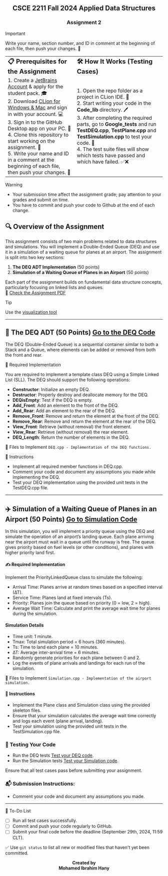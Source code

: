 <h2 align="center">CSCE 2211 Fall 2024 Applied Data Structures</h2>
<h3 align="center">Assignment 2</h3>

> [!IMPORTANT]  
> Write your name, section number, and ID in comment at the beginning of each file, then push your changes. 📝

<table border="0">
 <tr>
    <td><b style="font-size:20px">📋 Prerequisites for the Assignment</b></td>
    <td><b style="font-size:20px">🛠️ How It Works (Testing Cases)</b></td>
 </tr>
 <tr>
    <td>
    1. Create a <a href="https://account.jetbrains.com/login" target="_blank">JetBrains Account</a> & apply for the student pack. 🎓<br>    
    2. Download <a href="https://www.jetbrains.com/clion/download/#section=mac" target="_blank">CLion for Windows & Mac</a> and sign in with your account. 💻<br>    
    3. Sign in to the GitHub Desktop app on your PC. 🔗<br>  
    4. Clone this repository to start working on the assignment. 📂<br>
    5. Write your name and ID in a comment at the beginning of each file, then push your changes. 📝<br>
    </td>
    <td>
    1. Open the repo folder as a project in CLion IDE. 🚀<br> 
    2. Start writing your code in the <strong>Code_lib</strong> directory. 🖊️<br>
    3. After completing the required parts, go to <strong>Google_tests</strong> and run <strong>TestDEQ.cpp</strong>, <strong>TestPlane.cpp</strong> and <strong>TestSimulation.cpp</strong> to test your code. 🧪<br>
    4. The test suite files will show which tests have passed and which have failed. ✅❌<br>
    </td>
 </tr>
</table>

> [!WARNING]  
> - Your submission time affect the assignment grade; pay attention to your grades and submit on time.
> - You have to commit and push your code to Github at the end of each change.

## 🔍 Overview of the Assignment
This assignment consists of two main problems related to data structures and simulations. You will implement a Double-Ended Queue (DEQ) and use it in a simulation of a waiting queue for planes at an airport. The assignment is split into two key sections:  
1.	**The DEQ ADT Implementation** (50 points)
2.  **Simulation of a Waiting Queue of Planes in an Airport** (50 points)

Each part of the assignment builds on fundamental data structure concepts, particularly focusing on linked lists and queues.  
📕 [Check the Assignment PDF](CSCE_2211_Assignment2.pdf)

> [!TIP]
> Use the [visualization tool](https://visualgo.net/en/list)

***

## 🧱 The DEQ ADT (50 Points) [Go to the DEQ Code](Code_lib/DEQ.cpp)

The DEQ (Double-Ended Queue) is a sequential container similar to both a Stack and a Queue, where elements can be added or removed from both the front and rear.

🔨 Required Implementation

You are required to implement a template class DEQ using a Simple Linked List (SLL). The DEQ should support the following operations:

- **Constructor**: Initialize an empty DEQ.
- **Destructor**: Properly destroy and deallocate memory for the DEQ.
- **DEQisEmpty**: Test if the DEQ is empty.
- **Add_Front**: Add an element to the front of the DEQ.
- **Add_Rear**: Add an element to the rear of the DEQ.
- **Remove_Front**: Remove and return the element at the front of the DEQ.
- **Remove_Rear**: Remove and return the element at the rear of the DEQ.
- **View_Front**: Retrieve (without removal) the front element.
- **View_Rear**: Retrieve (without removal) the rear element.
- **DEQ_Length**: Return the number of elements in the DEQ.

📁 Files to Implement `DEQ.cpp - Implementation of the DEQ functions.`

🚀 Instructions

- Implement all required member functions in DEQ.cpp.
- Comment your code and document any assumptions you made while implementing the DEQ.
- Test your DEQ implementation using the provided unit tests in the TestDEQ.cpp file.

***

## ✈️ Simulation of a Waiting Queue of Planes in an Airport (50 Points) [Go to Simulation Code](Code_lib/Simulation.cpp)

In this simulation, you will implement a priority queue using the DEQ and simulate the operation of an airport’s landing queue. Each plane arriving near the airport must wait in a queue until the runway is free. The queue gives priority based on fuel levels (or other conditions), and planes with higher priority land first.

#### ✍️ Required Implementation

Implement the PriorityLinkedQueue class to simulate the following:

- Arrival Time: Planes arrive at random times based on a specified interval (∆T).
- Service Time: Planes land at fixed intervals (Ts).
- Priority: Planes join the queue based on priority (0 = low, 2 = high).
- Average Wait Time: Calculate and print the average wait time for planes during the simulation.

#### Simulation Details

- Time unit: 1 minute.
- Tmax: Total simulation period = 6 hours (360 minutes).
- Ts: Time to land each plane = 10 minutes.
- ∆T: Average inter-arrival time = 6 minutes.
- Randomly generate priorities for each plane between 0 and 2.
- Log the events of plane arrivals and landings for each run of the simulation.

📁 Files to Implement `Simulation.cpp - Implementation of the airport simulation.`

#### 🚀 Instructions

- Implement the Plane class and Simulation class using the provided skeleton files.
- Ensure that your simulation calculates the average wait time correctly and logs each event (plane arrival, landing).
- Test your simulation using the provided unit tests in the TestSimulation.cpp file.

### 🔧 Testing Your Code
- Run the DEQ tests [Test your DEQ code](Google_tests/TestDEQ.cpp).
- Run the Simulation tests [Test your Simulation code](Google_tests/TestSimulation.cpp).

Ensure that all test cases pass before submitting your assignment.

### 📬 Submission Instructions:
- Comment your code and document any assumptions you made.

***
📝 To-Do List
- [ ] Run all test cases successfully.
- [ ] Commit and push your code regularly to GitHub.
- [ ] Submit your final code before the deadline (September 29th, 2024, 11:59 CLT).

:white_check_mark: Use `git status` to list all new or modified files that haven't yet been committed.

<p align="center">
  <b>Created by</b><br>
  <b>Mohamed Ibrahim Hany</b>
</p>
